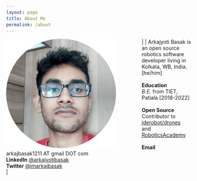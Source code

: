 ```yaml
---
layout: page
title: About Me
permalink: /about
---
```


| <img src="/img/profile.png" width="300" alt="profile" style="float: left; margin-right: 5em;"> | Arkajyoti Basak is an open source robotics software developer living in Kolkata, WB, India. [he/him] <br>   <br>  **Education** <br>  *B.E.* from TIET, Patiala [2018-2022] <br>   <br>  **Open Source** <br>  Contributor to [jderobot/drones](https://github.com/JdeRobot/drones/tree/noetic-devel) and [RoboticsAcademy](https://github.com/JdeRobot/RoboticsAcademy) <br>  <br>  **Email** arkajbasak1211 AT gmail DOT com <br> **LinkedIn** [@arkajyotibasak](https://www.linkedin.com/in/arkajyotibasak/) <br>  **Twitter** [@imarkajbasak](https://twitter.com/imarkajbasak) <br>  |
